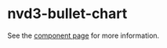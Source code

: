 nvd3-bullet-chart
=================

See the [component page](http://renatoutsch.github.io/polynvd3/nvd3-bullet-chart) for more information.
